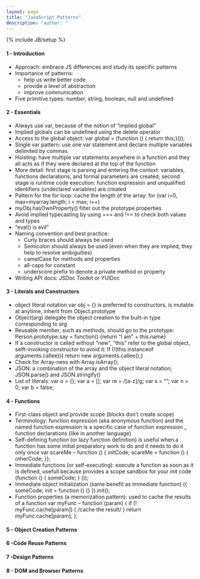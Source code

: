 ```yaml
---
layout: page
title: "JavaScript Patterns"
description: "author: "
---
```

{% include JB/setup %}
                                              
#### 1 - Introduction

* Approach: embrace JS differences and study its specific patterns
* Importance of patterns:
    - help us write better code
    - provide a level of abstraction
    - improve communication
* Five primitive types: number, string, boolean, null and undefined


#### 2 - Essentials

* Always use var, because of the notion of “implied global”
* Implied globals can be undefined using the delete operator
* Access to the global object: var global  = (function () { return this;}());
* Single var pattern: use one var statement and declare multiple variables delimited by commas
* Hoisting: have multiple var statements anywhere in a function and they all acts as if they were declared at the top of the function
* More detail: first stage is parsing and entering the context: variables, functions declarations, and formal parameters are created; second stage is runtime code execution: function expression and unqualified identifiers (undeclared variables) are created
* Pattern for the for loop: cache the length of the array: 
for (var i=0, max=myarray.length; i < max; i++)
* myObj.hasOwnProperty() filter out the prototype properties
* Avoid implied typecasting by using === and !== to check both values and types
* “eval() is evil”
* Naming convention and best practice:
    - Curly braces should always be used
    - Semicolon should always be used (even when they are implied, they help to resolve ambiguities)
    - camelCase for methods and properties
    - all-caps for constant
    - underscore prefix to denote a private method or property
* Writing API docs: JSDoc Toolkit or YUIDoc

#### 3 - Literals and Constructors

* object literal notation var obj = {} is preferred to constructors, is mutable at anytime, inherit from Object.prototype
* Object(arg) delegate the object creation to the built-in type corresponding to arg
* Reusable member, such as methods, should go to the prototype:
Person.prototype.say = function() {return “I am” + this.name}
* If a constructor is called without “new”, “this” refer to the global object, selft-invoking constructor to avoid it:
If (!(this instanceof arguments.callee)){ return new arguments.callee();}
* Check for Array-ness with Array.isArray();
* JSON: a combination of the array and the object literal notation; JSON.parse() and JSON.stringify()
* List of literals: var o = {}; var a = []; var re = /[a-z]/g; var s = “”; var n = 0; var b = false;



#### 4 - Functions

* First-class object and provide scope (blocks don’t create scope)
* Terminology: function expression (aka anonymous function) and the named function expression is a specific case of function expression _ function declarations (like in another language)
* Self-defining function (or lazy function definition) is useful when a function has some initial preparatory work to do and it needs to do it only once
var scareMe – function () { initCode; scareMe = function () { otherCode; }};
* Immediate functions (or self-executing): execute a function as soon as it is defined, usefull because provides a scope sandbox for your init code
(function () { someCode; } ());
* Immediate object initialization (same benefit as immediate function)
({ someCode; init = function () {} }).init();
* Function properties (a memorization pattern): used to cache the results of a function
var myFunc – function (param) { if (! myFunc.cache[param]) { /cache the result/ } return myFunc.cache[param]; };

#### 5 - Object Creation Patterns

#### 6 -Code Reuse Patterns

#### 7 -Design Patterns

#### 8 - DOM and Browser Patterns
                       
                       
                       
